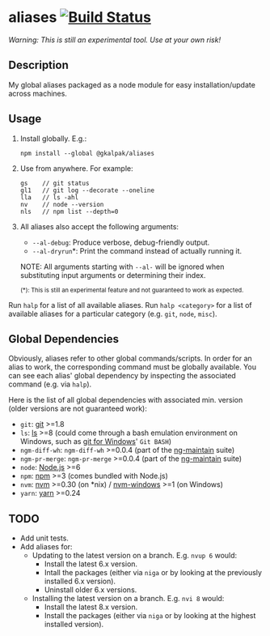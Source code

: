 # aliases [![Build Status][build-status-image]][build-status]

_Warning:_
_This is still an experimental tool._
_Use at your own risk!_


## Description

My global aliases packaged as a node module for easy installation/update across machines.


## Usage

1. Install globally. E.g.:

    ```shell
    npm install --global @gkalpak/aliases
    ```

2. Use from anywhere. For example:

    ```shell
    gs    // git status
    gl1   // git log --decorate --oneline
    lla   // ls -ahl
    nv    // node --version
    nls   // npm list --depth=0
    ```

3. All aliases also accept the following arguments:
    - `--al-debug`: Produce verbose, debug-friendly output.
    - `--al-dryrun`*: Print the command instead of actually running it.

    NOTE: All arguments starting with `--al-` will be ignored when substituting input arguments or determining their
    index.

    <sub>(*): This is still an experimental feature and not guaranteed to work as expected.</sub>

Run `halp` for a list of all available aliases.
Run `halp <category>` for a list of available aliases for a particular category (e.g. `git`, `node`, `misc`).


## Global Dependencies

Obviously, aliases refer to other global commands/scripts. In order for an alias to work, the corresponding command must
be globally available. You can see each alias' global dependency by inspecting the associated command (e.g. via `halp`).

Here is the list of all global dependencies with associated min. version (older versions are not guaranteed work):

- `git`: [git] >=1.8
- `ls`: [ls] >=8 (could come through a bash emulation environment on Windows, such as [git for Windows][git-win]'
    `Git BASH`)
- `ngm-diff-wh`: `ngm-diff-wh` >=0.0.4 (part of the [ng-maintain] suite)
- `ngm-pr-merge`: `ngm-pr-merge` >=0.0.4 (part of the [ng-maintain] suite)
- `node`: [Node.js][node] >=6
- `npm`: [npm] >=3 (comes bundled with Node.js)
- `nvm`: [nvm] >=0.30 (on *nix) / [nvm-windows][nvm-win] >=1 (on Windows)
- `yarn`: [yarn] >=0.24

## TODO

- Add unit tests.
- Add aliases for:
  - Updating to the latest version on a branch. E.g. `nvup 6` would:
    - Install the latest 6.x version.
    - Intall the packages (either via `niga` or by looking at the previously installed 6.x version).
    - Uninstall older 6.x versions.
  - Installing the latest version on a branch. E.g. `nvi 8` would:
    - Install the latest 8.x version.
    - Install the packages (either via `niga` or by looking at the highest installed version).


[build-status]: https://travis-ci.org/gkalpak/aliases
[build-status-image]: https://travis-ci.org/gkalpak/aliases.svg?branch=master
[git]: https://git-scm.com/
[git-win]: https://git-for-windows.github.io/
[ls]: https://en.wikipedia.org/wiki/Ls
[ng-maintain]: https://www.npmjs.com/package/@gkalpak/ng-maintain
[node]: https://nodejs.org/en/
[npm]: https://www.npmjs.com/
[nvm]: https://github.com/creationix/nvm
[nvm-win]: https://github.com/coreybutler/nvm-windows
[yarn]: https://yarnpkg.com/lang/en/
